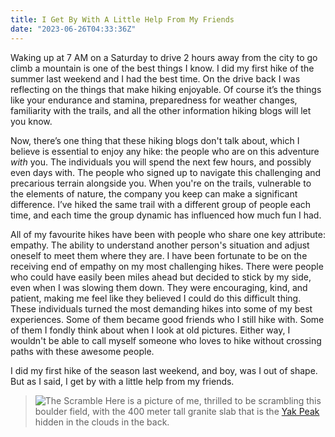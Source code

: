 ```yaml
---
title: I Get By With A Little Help From My Friends
date: "2023-06-26T04:33:36Z"
---
```


<style>

</style>

Waking up at 7 AM on a Saturday to drive 2 hours away from the city to go climb a mountain is one of the best things I know. I did my first hike of the summer last weekend and I had the best time. On the drive back I was reflecting on the things that make hiking enjoyable. Of course it’s the things like your endurance and stamina, preparedness for weather changes, familiarity with the trails, and all the other information hiking blogs will let you know.

Now, there’s one thing that these hiking blogs don't talk about, which I believe is essential to enjoy any hike: the people who are on this adventure <i>with</i> you. The individuals you will spend the next few hours, and possibly even days with. The people who signed up to navigate this challenging and precarious terrain alongside you. When you're on the trails, vulnerable to the elements of nature, the company you keep can make a significant difference. I’ve hiked the same trail with a different group of people each time, and each time the group dynamic has influenced how much fun I had.

All of my favourite hikes have been with people who share one key attribute: empathy. The ability to understand another person's situation and adjust oneself to meet them where they are. I have been fortunate to be on the receiving end of empathy on my most challenging hikes. There were people who could have easily been miles ahead but decided to stick by my side, even when I was slowing them down. They were encouraging, kind, and patient, making me feel like they believed I could do this difficult thing. These individuals turned the most demanding hikes into some of my best experiences. Some of them became good friends who I still hike with. Some of them I fondly think about when I look at old pictures. Either way, I wouldn't be able to call myself someone who loves to hike without crossing paths with these awesome people.

I did my first hike of the season last weekend, and boy, was I out of shape. But as I said, I get by with a little help from my friends.

>![The Scramble](./The-Scramble.jpeg) Here is a picture of me, thrilled to be scrambling this boulder field, with the 400 meter tall granite slab that is the <a href="https://www.alltrails.com/trail/canada/british-columbia/yak-peak-trail">Yak Peak</a> hidden in the clouds in the back. 